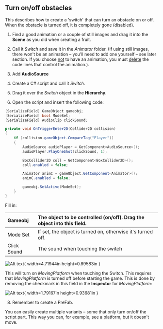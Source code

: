 ## Turn on/off obstacles

This describes how to create a 'switch' that can turn an obstacle on or off. When the obstacle is turned off, it is completely gone (disabled).

1.  Find a good animation or a couple of still images and drag it into the **Scene** as you did when creating a fruit.

2.  Call it *Switch* and save it in the *Animator* folder. (If using still images, there won't be an animation – you'll need to add one yourself – see later section. If you choose <u>not</u> to have an animation, you must <u>delete</u> the code lines that control the animation.).

3.  Add **AudioSource**

4.  Create a C# script and call it *Switch*.

5.  Drag it over the *Switch* object in the **Hierarchy**.

6.  Open the script and insert the following code:
```csharp
[SerializeField] GameObject gameobj;
[SerializeField] bool ModeSet;
[SerializeField] AudioClip clickSound;

private void OnTriggerEnter2D(Collider2D collision)
{
    if (collision.gameObject.CompareTag("Player"))
    {
        AudioSource audioPlayer = GetComponent<AudioSource>();
        audioPlayer.PlayOneShot(clickSound, 1);

        BoxCollider2D coll = GetComponent<BoxCollider2D>();
        coll.enabled = false;

        Animator animC = gameObject.GetComponent<Animator>();
        animC.enabled = false;

        gameobj.SetActive(ModeSet);
    }
}
```

Fill in:

| Gameobj | The object to be controlled (on/off). Drag the object into this field. |
|:---|:---|
| Mode Set | If set, the object is turned on, otherwise it's turned off. |
| Click Sound | The sound when touching the switch |

![Alt text](media/image32.png){ width=4.71944in height=0.89583in }

This will turn on *MovingPlatform* when touching the Switch. This requires that *MovingPlatform* is turned off before starting the game. This is done by removing the checkmark in this field in the **Inspector** for *MovingPlatform*:

![Alt text](media/image33.png){ width=1.79167in height=0.93681in }

8.  Remember to create a PreFab.

You can easily create multiple variants – some that only turn on/off the script part. This way you can, for example, see a platform, but it doesn't move.
